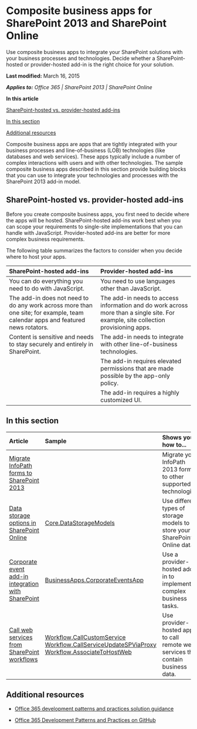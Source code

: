 
# Composite business apps for SharePoint 2013 and SharePoint Online
Use composite business apps to integrate your SharePoint solutions with your business processes and technologies. Decide whether a SharePoint-hosted or provider-hosted add-in is the right choice for your solution.

 **Last modified:** March 16, 2015

 _**Applies to:** Office 365 | SharePoint 2013 | SharePoint Online_

 **In this article**

 [SharePoint-hosted vs. provider-hosted add-ins](#sectionSection0)

 [In this section](#sectionSection1)

 [Additional resources](#bk_addresources)


Composite business apps are apps that are tightly integrated with your business processes and line-of-business (LOB) technologies (like databases and web services). These apps typically include a number of complex interactions with users and with other technologies.
The sample composite business apps described in this section provide building blocks that you can use to integrate your technologies and processes with the SharePoint 2013 add-in model.


## SharePoint-hosted vs. provider-hosted add-ins
<a name="sectionSection0"> </a>

Before you create composite business apps, you first need to decide where the apps will be hosted. SharePoint-hosted add-ins work best when you can scope your requirements to single-site implementations that you can handle with JavaScript. Provider-hosted add-ins are better for more complex business requirements.

The following table summarizes the factors to consider when you decide where to host your apps.

|**SharePoint-hosted add-ins**|**Provider-hosted add-ins**|
|:-----|:-----|
|You can do everything you need to do with JavaScript.|You need to use languages other than JavaScript.|
|The add-in does not need to do any work across more than one site; for example, team calendar apps and featured news rotators.|The add-in needs to access information and do work across more than a single site. For example, site collection provisioning apps.|
|Content is sensitive and needs to stay securely and entirely in SharePoint.|The add-in needs to integrate with other line-of-business technologies.|
||The add-in requires elevated permissions that are made possible by the app-only policy.|
||The add-in requires a highly customized UI.|



## In this section
<a name="sectionSection1"> </a>

|**Article**|**Sample**|**Shows you how to...**|
|:-----|:-----|:-----|
|[Migrate InfoPath forms to SharePoint 2013](https://msdn.microsoft.com/en-us/library/dn957892.aspx) ||Migrate your InfoPath 2013 forms to other supported technologies.|
|[Data storage options in SharePoint Online](https://msdn.microsoft.com/en-us/library/dn957893.aspx) |[Core.DataStorageModels](https://github.com/OfficeDev/PnP/tree/master/Samples/Core.DataStorageModels) |Use different types of storage models to store your SharePoint Online data.|
|[Corporate event add-in integration with SharePoint](https://msdn.microsoft.com/en-us/library/dn957895.aspx)|[BusinessApps.CorporateEventsApp](https://github.com/OfficeDev/PnP/tree/master/Solutions/BusinessApps.CorporateEventsApp)|Use a provider-hosted add-in to implement complex business tasks.|
|[Call web services from SharePoint workflows](https://msdn.microsoft.com/en-us/library/dn957896.aspx)|[Workflow.CallCustomService](https://github.com/OfficeDev/PnP/tree/master/Samples/Workflow.CallCustomService)<br />[Workflow.CallServiceUpdateSPViaProxy](https://github.com/OfficeDev/PnP/tree/master/Samples/Workflow.CallServiceUpdateSPViaProxy)<br />[Workflow.AssociateToHostWeb](https://github.com/OfficeDev/PnP/tree/master/Samples/Workflow.AssociateToHostWeb)|Use provider-hosted apps to call remote web services that contain business data.|

## Additional resources
<a name="bk_addresources"> </a>


-  [Office 365 development patterns and practices solution guidance](http://msdn.microsoft.com/library/4bb8d1ad-1cf9-484c-b444-1aa032608bc1.aspx)
    
-  [Office 365 Development Patterns and Practices on GitHub](https://github.com/OfficeDev/PnP)
    

